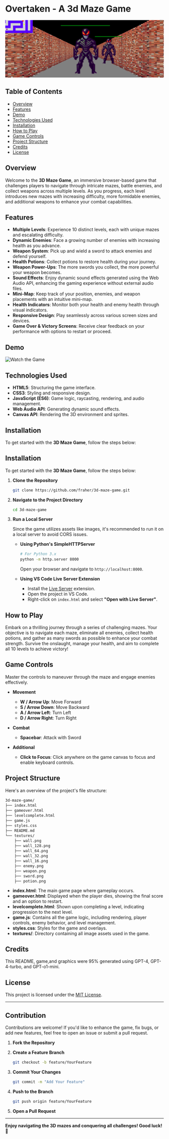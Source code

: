 # Overtaken - A 3d Maze Game

![Game Banner](./docs/Overtaken%20-%20A%203d%20Maze%20Game.png)

## Table of Contents

- [Overview](#overview)
- [Features](#features)
- [Demo](#demo)
- [Technologies Used](#technologies-used)
- [Installation](#installation)
- [How to Play](#how-to-play)
- [Game Controls](#game-controls)
- [Project Structure](#project-structure)
- [Credits](#credits)
- [License](#license)

## Overview

Welcome to the **3D Maze Game**, an immersive browser-based game that challenges players to navigate through intricate mazes, battle enemies, and collect weapons across multiple levels. As you progress, each level introduces new mazes with increasing difficulty, more formidable enemies, and additional weapons to enhance your combat capabilities.

## Features

- **Multiple Levels**: Experience 10 distinct levels, each with unique mazes and escalating difficulty.
- **Dynamic Enemies**: Face a growing number of enemies with increasing health as you advance.
- **Weapon System**: Pick up and wield a sword to attack enemies and defend yourself.
- **Health Potions**: Collect potions to restore health during your journey.
- **Weapon Power-Ups**: The more swords you collect, the more powerful your weapon becomes.
- **Sound Effects**: Enjoy dynamic sound effects generated using the Web Audio API, enhancing the gaming experience without external audio files.
- **Mini-Map**: Keep track of your position, enemies, and weapon placements with an intuitive mini-map.
- **Health Indicators**: Monitor both your health and enemy health through visual indicators.
- **Responsive Design**: Play seamlessly across various screen sizes and devices.
- **Game Over & Victory Screens**: Receive clear feedback on your performance with options to restart or proceed.

## Demo

![Watch the Game](./docs/game_play.gif)

## Technologies Used

- **HTML5**: Structuring the game interface.
- **CSS3**: Styling and responsive design.
- **JavaScript (ES6)**: Game logic, raycasting, rendering, and audio management.
- **Web Audio API**: Generating dynamic sound effects.
- **Canvas API**: Rendering the 3D environment and sprites.

## Installation

To get started with the **3D Maze Game**, follow the steps below:

## Installation

To get started with the **3D Maze Game**, follow the steps below:

1. **Clone the Repository**

   ```bash
   git clone https://github.com/fraher/3d-maze-game.git
   ```

2. **Navigate to the Project Directory**

   ```bash
   cd 3d-maze-game
   ```

3. **Run a Local Server**

   Since the game utilizes assets like images, it's recommended to run it on a local server to avoid CORS issues.

   - **Using Python's SimpleHTTPServer**

     ```bash
     # For Python 3.x
     python -m http.server 8000
     ```

     Open your browser and navigate to `http://localhost:8000`.

   - **Using VS Code Live Server Extension**

     - Install the [Live Server](https://marketplace.visualstudio.com/items?itemName=ritwickdey.LiveServer) extension.
     - Open the project in VS Code.
     - Right-click on `index.html` and select **"Open with Live Server"**.

## How to Play

Embark on a thrilling journey through a series of challenging mazes. Your objective is to navigate each maze, eliminate all enemies, collect health potions, and gather as many swords as possible to enhance your combat strength. Survive the onslaught, manage your health, and aim to complete all 10 levels to achieve victory!

## Game Controls

Master the controls to maneuver through the maze and engage enemies effectively.

- **Movement**
  - **W / Arrow Up**: Move Forward
  - **S / Arrow Down**: Move Backward
  - **A / Arrow Left**: Turn Left
  - **D / Arrow Right**: Turn Right

- **Combat**
  - **Spacebar**: Attack with Sword

- **Additional**
  - **Click to Focus**: Click anywhere on the game canvas to focus and enable keyboard controls.

## Project Structure

Here's an overview of the project's file structure:

```
3d-maze-game/
├── index.html
├── gameover.html
├── levelcomplete.html
├── game.js
├── styles.css
├── README.md
└── textures/
    ├── wall.png
    ├── wall_128.png
    ├── wall_64.png
    ├── wall_32.png
    ├── wall_16.png
    ├── enemy.png
    ├── weapon.png
    ├── sword.png
    ├── potion.png
```

- **index.html**: The main game page where gameplay occurs.
- **gameover.html**: Displayed when the player dies, showing the final score and an option to restart.
- **levelcomplete.html**: Shown upon completing a level, indicating progression to the next level.
- **game.js**: Contains all the game logic, including rendering, player controls, enemy behavior, and level management.
- **styles.css**: Styles for the game and overlays.
- **textures/**: Directory containing all image assets used in the game.

## Credits

This README, game,and graphics were 95% generated using GPT-4, GPT-4-turbo, and GPT-o1-mini.

## License

This project is licensed under the [MIT License](LICENSE).

---

## Contribution

Contributions are welcome! If you'd like to enhance the game, fix bugs, or add new features, feel free to open an issue or submit a pull request.

1. **Fork the Repository**
2. **Create a Feature Branch**

   ```bash
   git checkout -b feature/YourFeature
   ```

3. **Commit Your Changes**

   ```bash
   git commit -m "Add Your Feature"
   ```

4. **Push to the Branch**

   ```bash
   git push origin feature/YourFeature
   ```

5. **Open a Pull Request**

---

**Enjoy navigating the 3D mazes and conquering all challenges! Good luck! 🚀**
